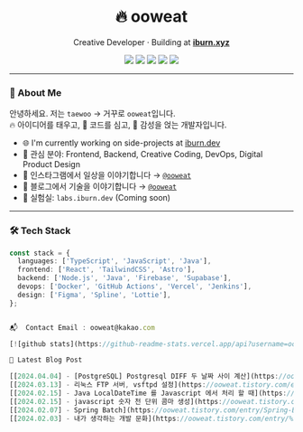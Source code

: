 <h1 align="center">🔥 ooweat</h1>
<p align="center">
  Creative Developer · Building at <a href="https://iburn.dev" target="_blank"><b>iburn.xyz</b></a>  
</p>

<p align="center">
  <a href="https://iburn.dev" target="_blank"><img src="https://img.shields.io/badge/Website-iburn.dev-black?style=flat-square&logo=vercel" /></a>
  <a href="mailto:hi@iburn.dev"><img src="https://img.shields.io/badge/Email-hi@iburn.dev-red?style=flat-square&logo=gmail" /></a>
  <a href="https://youtube.com/@ooweat" target="_blank"><img src="https://img.shields.io/badge/YouTube-@ooweat-FF0000?style=flat-square&logo=youtube" /></a>
  <a href="https://twitter.com/ooweat" target="_blank"><img src="https://img.shields.io/badge/Twitter-@ooweat-1DA1F2?style=flat-square&logo=twitter" /></a>
  <a href="https://instagram.com/ooweat" target="_blank"><img src="https://img.shields.io/badge/Instagram-@ooweat-E4405F?style=flat-square&logo=instagram" /></a>
</p>


---

### 👋 About Me

안녕하세요. 저는 `taewoo` → 거꾸로 `ooweat`입니다.  
🔥 아이디어를 태우고, 🌱 코드를 심고, 🎨 감성을 얹는 개발자입니다.

- 🌐 I'm currently working on side-projects at [iburn.dev](https://iburn.xyz)
- 🧠 관심 분야: Frontend, Backend, Creative Coding, DevOps, Digital Product Design
- 🎥 인스타그램에서 일상을 이야기합니다 → [`@ooweat`](https://youtube.com/@ooweat)
- 🎥 블로그에서 기술을 이야기합니다 → [`@ooweat`](https://ooweat.tistory.com)
- 🧪 실험실: `labs.iburn.dev` (Coming soon)

---

### 🛠️ Tech Stack

```ts
const stack = {
  languages: ['TypeScript', 'JavaScript', 'Java'],
  frontend: ['React', 'TailwindCSS', 'Astro'],
  backend: ['Node.js', 'Java', 'Firebase', 'Supabase'],
  devops: ['Docker', 'GitHub Actions', 'Vercel', 'Jenkins'],
  design: ['Figma', 'Spline', 'Lottie'],
};


📬  Contact Email : ooweat@kakao.com

[![github stats](https://github-readme-stats.vercel.app/api?username=ooweat&show_icons=true&hide_border=False)](https://ooweat.tistory.com)

🤩 Latest Blog Post

[[2024.04.04] - [PostgreSQL] Postgresql DIFF 두 날짜 사이 계산](https://ooweat.tistory.com/entry/PostgreSQL-Postgresql-DIFF-%EB%91%90-%EB%82%A0%EC%A7%9C-%EC%82%AC%EC%9D%B4-%EA%B3%84%EC%82%B0) <br/>
[[2024.03.13] - 리눅스 FTP 서버, vsftpd 설정](https://ooweat.tistory.com/entry/%EB%A6%AC%EB%88%85%EC%8A%A4-FTP-%EC%84%9C%EB%B2%84-vsftpd-%EC%84%A4%EC%A0%95) <br/>
[[2024.02.15] - Java LocalDateTime 를 Javascript 에서 처리 할 때](https://ooweat.tistory.com/entry/Java-LocalDateTime-%EB%A5%BC-Javascript-%EC%97%90%EC%84%9C-%EC%B2%98%EB%A6%AC-%ED%95%A0-%EB%95%8C) <br/>
[[2024.02.15] - javascript 숫자 천 단위 콤마 생성](https://ooweat.tistory.com/entry/javascript-%EC%88%AB%EC%9E%90-%EC%B2%9C-%EB%8B%A8%EC%9C%84-%EC%BD%A4%EB%A7%88-%EC%83%9D%EC%84%B1) <br/>
[[2024.02.07] - Spring Batch](https://ooweat.tistory.com/entry/Spring-Batch-%EB%A5%BC-%EC%82%AC%EC%9A%A9%ED%95%98%EB%8A%94-%EC%9D%B4%EC%9C%A0) <br/>
[[2024.02.03] - 내가 생각하는 개발 문화](https://ooweat.tistory.com/entry/%EB%82%B4%EA%B0%80-%EC%83%9D%EA%B0%81%ED%95%98%EB%8A%94-%EA%B0%9C%EB%B0%9C-%EB%AC%B8%ED%99%94) <br/>

